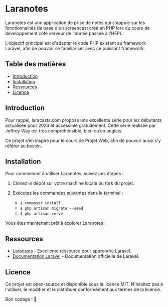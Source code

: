 # Laranotes

Laranotes est une application de prise de notes qui s'appuie sur les fonctionnalités de base d'un screencast créé en PHP lors du cours de développement côté serveur de l'année passée à l'HEPL. 

L'objectif principal est d'adapter le code PHP existant au framework Laravel, afin de pouvoir se familiariser avec ce puissant framework.

## Table des matières
- [Introduction](#introduction)
- [Installation](#installation)
- [Ressources](#ressources)
- [Licence](#licence)

## Introduction

Pour rappel, laracasts.com propose une excellente série pour les débutants actualisée pour 2023 et accessible gratuitement. Cette série réalisée par Jeffrey Way est très compréhensible, bien qu’en anglais.

Ce projet s’en inspire pour le cours de Projet Web, afin de pouvoir aussi s'y référer au besoin.

## Installation

Pour commencer à utiliser Laranotes, suivez ces étapes :

1. Clonez le dépôt sur votre machine locale ou fork du projet.

2. Exécutez les commandes suivantes dans le terminal :
    - `$ composer install`
    - `$ php artisan migrate --seed`
    - `$ php artisan serve`

Vous êtes maintenant prêt à explorer Laranotes !

## Ressources

- [Laracasts](https://laracasts.com) - Excellente ressource pour apprendre Laravel.
- [Documentation Laravel](https://laravel.com/docs) - Documentation officielle de Laravel.

## Licence

Ce projet est open-source et disponible sous la licence MIT. N'hésitez pas à l'utiliser, le modifier et le distribuer conformément aux termes de la licence.

Bon codage ! 🚀
